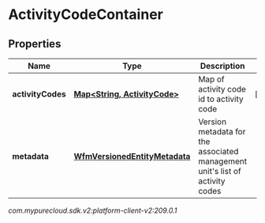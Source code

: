 # ActivityCodeContainer


## Properties

| Name | Type | Description | Notes |
| ------------ | ------------- | ------------- | ------------- |
| **activityCodes** | [**Map&lt;String, ActivityCode&gt;**](ActivityCode) | Map of activity code id to activity code |  [optional] |
| **metadata** | [**WfmVersionedEntityMetadata**](WfmVersionedEntityMetadata) | Version metadata for the associated management unit's list of activity codes |  |




_com.mypurecloud.sdk.v2:platform-client-v2:209.0.1_

